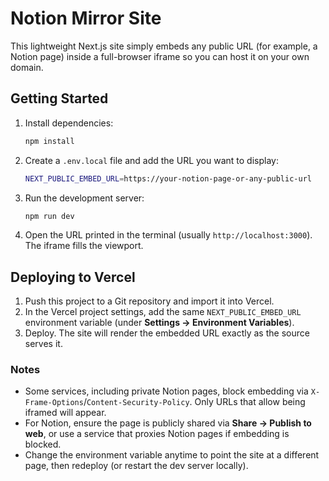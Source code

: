 ﻿# Notion Mirror Site

This lightweight Next.js site simply embeds any public URL (for example, a Notion page) inside a full-browser iframe so you can host it on your own domain.

## Getting Started

1. Install dependencies:
   ```bash
   npm install
   ```
2. Create a `.env.local` file and add the URL you want to display:
   ```bash
   NEXT_PUBLIC_EMBED_URL=https://your-notion-page-or-any-public-url
   ```
3. Run the development server:
   ```bash
   npm run dev
   ```
4. Open the URL printed in the terminal (usually `http://localhost:3000`). The iframe fills the viewport.

## Deploying to Vercel

1. Push this project to a Git repository and import it into Vercel.
2. In the Vercel project settings, add the same `NEXT_PUBLIC_EMBED_URL` environment variable (under **Settings → Environment Variables**).
3. Deploy. The site will render the embedded URL exactly as the source serves it.

### Notes

- Some services, including private Notion pages, block embedding via `X-Frame-Options`/`Content-Security-Policy`. Only URLs that allow being iframed will appear.
- For Notion, ensure the page is publicly shared via **Share → Publish to web**, or use a service that proxies Notion pages if embedding is blocked.
- Change the environment variable anytime to point the site at a different page, then redeploy (or restart the dev server locally).